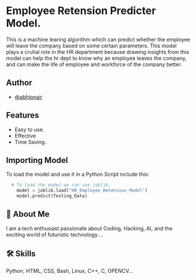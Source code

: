 
# Employee Retension Predicter Model. 

This is a machine learing algorithm which can predict whether the employee will leave the company based on some certain parameters. This model plays a crutial role in the HR department because drawing insights from this model can help the hr dept to know why an employee leaves the company, and can make the life of employee and workforce of the company better.  

## Author

- [@abhipnair](https://github.com/abhipnair)


## Features

- Easy to use.
- Effective 
- Time Saving. 

## Importing Model


To load the model and use it in a Python Script include this:

```python
  # To load the model we can use joblib. 
    model = joblib.load("HR_Employee_Retension_Model")
    model.predict(Testing_Data) 
```


## 🚀 About Me
I am a tech enthusiast passionate about Coding, Hacking, AI, and the exciting world of futuristic technology....


## 🛠 Skills
Python, HTML, CSS, Bash, Linux, C++, C, OPENCV...
